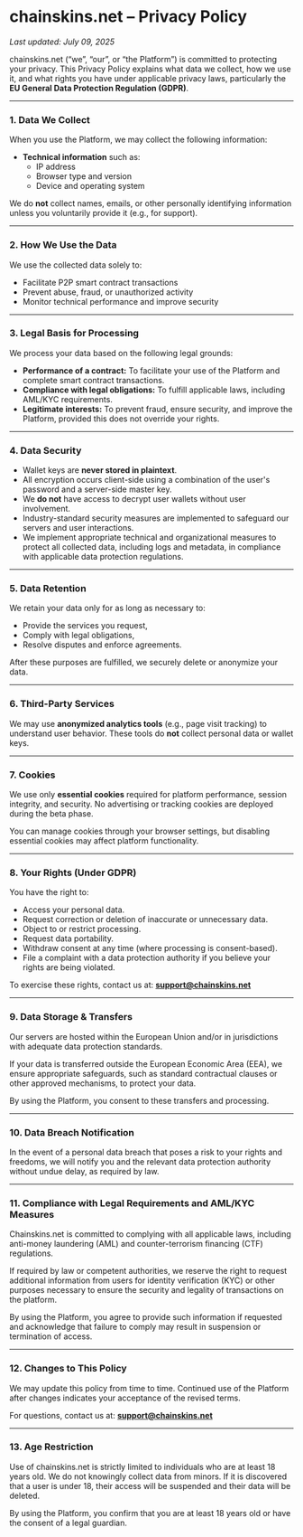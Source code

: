
# chainskins.net – Privacy Policy

_Last updated: July 09, 2025_

chainskins.net (“we”, “our”, or “the Platform”) is committed to protecting your privacy. This Privacy Policy explains what data we collect, how we use it, and what rights you have under applicable privacy laws, particularly the **EU General Data Protection Regulation (GDPR)**.

---

### 1. Data We Collect

When you use the Platform, we may collect the following information:

- **Technical information** such as:
  - IP address
  - Browser type and version
  - Device and operating system

We do **not** collect names, emails, or other personally identifying information unless you voluntarily provide it (e.g., for support).

---

### 2. How We Use the Data

We use the collected data solely to:

- Facilitate P2P smart contract transactions
- Prevent abuse, fraud, or unauthorized activity
- Monitor technical performance and improve security

---

### 3. Legal Basis for Processing

We process your data based on the following legal grounds:

- **Performance of a contract:** To facilitate your use of the Platform and complete smart contract transactions.
- **Compliance with legal obligations:** To fulfill applicable laws, including AML/KYC requirements.
- **Legitimate interests:** To prevent fraud, ensure security, and improve the Platform, provided this does not override your rights.

---

### 4. Data Security

- Wallet keys are **never stored in plaintext**.
- All encryption occurs client-side using a combination of the user's password and a server-side master key.
- We **do not** have access to decrypt user wallets without user involvement.
- Industry-standard security measures are implemented to safeguard our servers and user interactions.
- We implement appropriate technical and organizational measures to protect all collected data, including logs and metadata, in compliance with applicable data protection regulations.

---

### 5. Data Retention

We retain your data only for as long as necessary to:

- Provide the services you request,
- Comply with legal obligations,
- Resolve disputes and enforce agreements.

After these purposes are fulfilled, we securely delete or anonymize your data.

---

### 6. Third-Party Services

We may use **anonymized analytics tools** (e.g., page visit tracking) to understand user behavior. These tools do **not** collect personal data or wallet keys.

---

### 7. Cookies

We use only **essential cookies** required for platform performance, session integrity, and security. No advertising or tracking cookies are deployed during the beta phase.

You can manage cookies through your browser settings, but disabling essential cookies may affect platform functionality.

---

### 8. Your Rights (Under GDPR)

You have the right to:

- Access your personal data.
- Request correction or deletion of inaccurate or unnecessary data.
- Object to or restrict processing.
- Request data portability.
- Withdraw consent at any time (where processing is consent-based).
- File a complaint with a data protection authority if you believe your rights are being violated.

To exercise these rights, contact us at: **support@chainskins.net**

---

### 9. Data Storage & Transfers

Our servers are hosted within the European Union and/or in jurisdictions with adequate data protection standards.

If your data is transferred outside the European Economic Area (EEA), we ensure appropriate safeguards, such as standard contractual clauses or other approved mechanisms, to protect your data.

By using the Platform, you consent to these transfers and processing.

---

### 10. Data Breach Notification

In the event of a personal data breach that poses a risk to your rights and freedoms, we will notify you and the relevant data protection authority without undue delay, as required by law.

---

### 11. Compliance with Legal Requirements and AML/KYC Measures

Chainskins.net is committed to complying with all applicable laws, including anti-money laundering (AML) and counter-terrorism financing (CTF) regulations.

If required by law or competent authorities, we reserve the right to request additional information from users for identity verification (KYC) or other purposes necessary to ensure the security and legality of transactions on the platform.

By using the Platform, you agree to provide such information if requested and acknowledge that failure to comply may result in suspension or termination of access.

---

### 12. Changes to This Policy

We may update this policy from time to time. Continued use of the Platform after changes indicates your acceptance of the revised terms.

For questions, contact us at: **support@chainskins.net**

---

### 13. Age Restriction

Use of chainskins.net is strictly limited to individuals who are at least 18 years old. We do not knowingly collect data from minors. If it is discovered that a user is under 18, their access will be suspended and their data will be deleted.

By using the Platform, you confirm that you are at least 18 years old or have the consent of a legal guardian.

